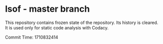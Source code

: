 # lsof - master branch

This repository contains frozen state of the repository.
Its history is cleared. It is used only for static code
analysis with Codacy.

Commit Time: 1710832414